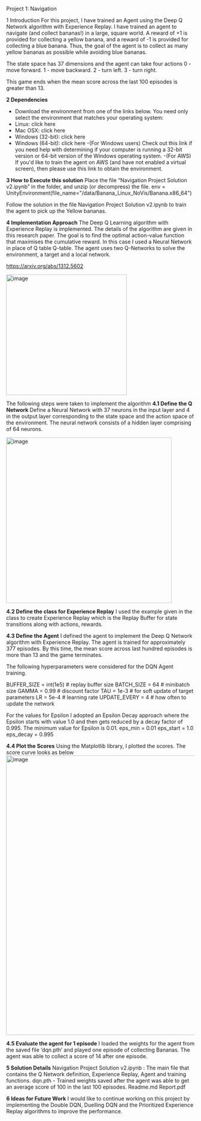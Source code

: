 Project 1: Navigation

1 Introduction
For this project, I have trained an Agent using the Deep Q Network algorithm with Experience Replay. I have trained an agent to navigate (and collect bananas!) in a large, square world. A reward of +1 is provided for collecting a yellow banana, and a reward of -1 is provided for collecting a blue banana. Thus, the goal of the agent is to collect as many yellow bananas as possible while avoiding blue bananas. 

The state space has 37 dimensions and the agent can take four actions
0 - move forward.
1 - move backward.
2 - turn left.
3 - turn right.

This game ends when the mean score across the last 100 episodes is greater than 13.

**2 Dependencies**
- Download the environment from one of the links below. You need only select the environment that matches your operating system:
- Linux: click here
- Mac OSX: click here
- Windows (32-bit): click here
- Windows (64-bit): click here
-(For Windows users) Check out this link if you need help with determining if your computer is running a 32-bit version or 64-bit version of the Windows operating system.
-(For AWS) If you'd like to train the agent on AWS (and have not enabled a virtual screen), then please use this link to obtain the environment.

**3 How to Execute this solution**
Place the file “Navigation Project Solution v2.ipynb”  in the folder, and unzip (or decompress) the file.
env = UnityEnvironment(file_name="/data/Banana_Linux_NoVis/Banana.x86_64")

Follow the solution in the file Navigation Project Solution v2.ipynb to train the agent to pick up the Yellow bananas. 

**4 Implementation Approach**
The Deep Q Learning algorithm with Experience Replay is implemented. The details of the algorithm are given in this research paper. The goal is to find the optimal action-value function that maximises the cumulative reward. In this case I used a Neural Network in place of Q table Q-table. The agent uses two Q-Networks to solve the environment, a target and a local network.

https://arxiv.org/abs/1312.5602

<img width="322" alt="image" src="https://github.com/user-attachments/assets/02849387-5455-4051-aa1b-5af7d32f14d6" />

The following steps were taken to implement the algorithm
**4.1 Define the Q Network**
Define a Neural Network with 37 neurons in the input layer and 4 in the output layer corresponding to the state space and the action space of the environment. The neural network consists of a hidden layer comprising of 64 neurons.

<img width="442" alt="image" src="https://github.com/user-attachments/assets/2ffacb05-50ee-4c5a-aebd-857d4880f949" />


**4.2 Define the class for Experience Replay**
I used the example given in the class to create Experience Replay which is the Replay Buffer for state transitions along with actions, rewards.

**4.3 Define the Agent**
I defined the agent to implement the Deep Q Network algorithm with Experience Replay. The agent is trained for approximately 377 episodes. By this time, the mean score across last hundred episodes is more than 13 and the game terminates.

The following hyperparameters were considered for the DQN Agent training.

BUFFER_SIZE = int(1e5)  # replay buffer size
BATCH_SIZE = 64         # minibatch size
GAMMA = 0.99            # discount factor
TAU = 1e-3              # for soft update of target parameters
LR = 5e-4               # learning rate 
UPDATE_EVERY = 4        # how often to update the network

For the values for Epsilon I adopted an Epsilon Decay approach where the Epsilon starts with value 1.0 and then gets reduced by a decay factor of 0.995. The minimum value for Epsilon is 0.01.
eps_min = 0.01
eps_start = 1.0
eps_decay = 0.995

**4.4 Plot the Scores**
Using the Matplotlib library, I plotted the scores. The score curve looks as below
<img width="746" alt="image" src="https://github.com/user-attachments/assets/e21fb5bd-53a6-4c9a-8479-21375f567c31" />


**4.5 Evaluate the agent for 1 episode**
I loaded the weights for the agent from the saved file ‘dqn.pth’ and played one episode of collecting Bananas. The agent was able to collect a score of 14 after one episode.

**5 Solution Details**
Navigation Project Solution v2.ipynb : The main file that contains the Q Network definition, Experience Replay, Agent and training functions.
dqn.pth - Trained weights saved after the agent was able to get an average score of 100 in the last 100 episodes.
Readme.md
Report.pdf

**6 Ideas for Future Work**
I would like to continue working on this project by implementing the Double DQN, Duelling DQN and the Prioritized Experience Replay algorithms to improve the performance.



